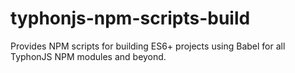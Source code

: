 # typhonjs-npm-scripts-build
Provides NPM scripts for building ES6+ projects using Babel for all TyphonJS NPM modules and beyond.
